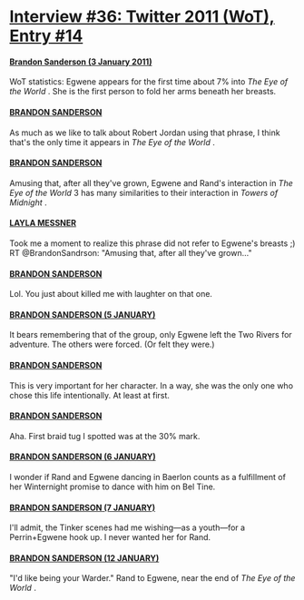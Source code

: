 # [Interview #36: Twitter 2011 (WoT), Entry #14](https://www.theoryland.com/intvmain.php?i=36#14)

#### [Brandon Sanderson (3 January 2011)](http://twitter.com/BrandonSandrson/status/22071355188973568)

WoT statistics: Egwene appears for the first time about 7% into
*The Eye of the World*
. She is the first person to fold her arms beneath her breasts.

#### [BRANDON SANDERSON](http://twitter.com/BrandonSandrson/status/22071603550486528)

As much as we like to talk about Robert Jordan using that phrase, I think that's the only time it appears in
*The Eye of the World*
.

#### [BRANDON SANDERSON](http://twitter.com/BrandonSandrson/status/22073981079134208)

Amusing that, after all they've grown, Egwene and Rand's interaction in
*The Eye of the World*
3 has many similarities to their interaction in
*Towers of Midnight*
.

#### [LAYLA MESSNER](http://twitter.com/LaylaMessner/status/22096568161148928)

Took me a moment to realize this phrase did not refer to Egwene's breasts ;) RT @BrandonSandrson: "Amusing that, after all they've grown..."

#### [BRANDON SANDERSON](http://twitter.com/BrandonSandrson/status/22129634359386112)

Lol. You just about killed me with laughter on that one.

#### [BRANDON SANDERSON (5 JANUARY)](http://twitter.com/BrandonSandrson/status/22781386054176768)

It bears remembering that of the group, only Egwene left the Two Rivers for adventure. The others were forced. (Or felt they were.)

#### [BRANDON SANDERSON](http://twitter.com/BrandonSandrson/status/22781693744119808)

This is very important for her character. In a way, she was the only one who chose this life intentionally. At least at first.

#### [BRANDON SANDERSON](http://twitter.com/BrandonSandrson/status/22867240311332864)

Aha. First braid tug I spotted was at the 30% mark.

#### [BRANDON SANDERSON (6 JANUARY)](http://twitter.com/BrandonSandrson/status/23107469945344000)

I wonder if Rand and Egwene dancing in Baerlon counts as a fulfillment of her Winternight promise to dance with him on Bel Tine.

#### [BRANDON SANDERSON (7 JANUARY)](http://twitter.com/BrandonSandrson/status/23501160606334976)

I'll admit, the Tinker scenes had me wishing—as a youth—for a Perrin+Egwene hook up. I never wanted her for Rand.

#### [BRANDON SANDERSON (12 JANUARY)](http://twitter.com/BrandonSandrson/status/25292312015806464)

"I'd like being your Warder." Rand to Egwene, near the end of
*The Eye of the World*
.

